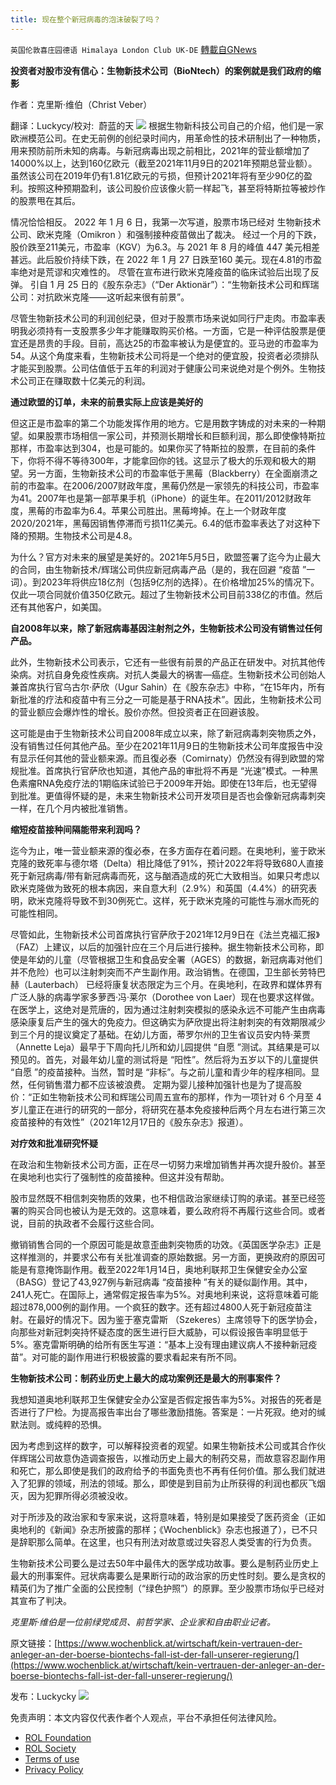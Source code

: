 ```yaml
---
title: 现在整个新冠病毒的泡沫破裂了吗？
---
```

`英国伦敦喜庄园德语 Himalaya London Club UK-DE` [轉載自GNews](https://gnews.org/zh-hans/1991732/)

**投资者对股市没有信心：生物新技术公司（BioNtech）的案例就是我们政府的缩影**

作者：克里斯·维伯（Christ Veber）

翻译：Luckycy/校对:  蔚蓝的天
![](https://assets.gnews.org/wp-content/uploads/2022/02/image1.jpeg)
根据生物新科技公司自己的介绍，他们是一家欧洲模范公司。在史无前例的创纪录时间内，用革命性的技术研制出了一种物质，用来预防前所未知的病毒。与新冠病毒出现之前相比，2021年的营业额增加了14000%以上，达到160亿欧元（截至2021年11月9日的2021年预期总营业额）。虽然该公司在2019年仍有1.81亿欧元的亏损，但预计2021年将有至少90亿的盈利。按照这种预期盈利，该公司股价应该像火箭一样起飞，甚至将特斯拉等被炒作的股票甩在其后。

情况恰恰相反。 2022 年 1 月 6 日，我第一次写道，股票市场已经对 生物新技术公司、欧米克隆（Omikron ）和强制接种疫苗做出了裁决。 经过一个月的下跌，股价跌至211美元，市盈率（KGV）为6.3。与 2021 年 8 月的峰值 447 美元相差甚远。此后股价持续下跌，在 2022 年 1 月 27 日跌至160 美元。现在4.81的市盈率绝对是荒谬和灾难性的。 尽管在宣布进行欧米克隆疫苗的临床试验后出现了反弹。 引自 1 月 25 日的《股东杂志》（“Der Aktionär”）：“生物新技术公司和辉瑞公司：对抗欧米克隆——这听起来很有前景”。

尽管生物新技术公司的利润创纪录，但对于股票市场来说如同行尸走肉。市盈率表明我必须持有一支股票多少年才能赚取购买价格。一方面，它是一种评估股票是便宜还是昂贵的手段。目前，高达25的市盈率被认为是便宜的。亚马逊的市盈率为54。从这个角度来看，生物新技术公司将是一个绝对的便宜股，投资者必须排队才能买到股票。公司估值低于五年的利润对于健康公司来说绝对是个例外。生物技术公司正在赚取数十亿美元的利润。

**通过欧盟的订单，未来的前景实际上应该是美好的**

但这正是市盈率的第二个功能发挥作用的地方。它是用数字铸成的对未来的一种期望。如果股票市场相信一家公司，并预测长期增长和巨额利润，那么即使像特斯拉那样，市盈率达到304，也是可能的。如果你买了特斯拉的股票，在目前的条件下，你将不得不等待300年，才能拿回你的钱。这显示了极大的乐观和极大的期望。另一方面，生物新技术公司的市盈率低于黑莓（Blackberry）在全面崩溃之前的市盈率。在2006/2007财政年度，黑莓仍然是一家领先的科技公司，市盈率为41。2007年也是第一部苹果手机（iPhone）的诞生年。在2011/2012财政年度，黑莓的市盈率为6.4。苹果公司胜出。黑莓垮掉。在上一个财政年度2020/2021年，黑莓因销售停滞而亏损11亿美元。6.4的低市盈率表达了对这种下降的预期。生物技术公司是4.8。

为什么？官方对未来的展望是美好的。2021年5月5日，欧盟签署了迄今为止最大的合同，由生物新技术/辉瑞公司供应新冠病毒产品（是的，我在回避 “疫苗 ”一词）。到2023年将供应18亿剂（包括9亿剂的选择）。在价格增加25%的情况下。仅此一项合同就价值350亿欧元。超过了生物新技术公司目前338亿的市值。然后还有其他客户，如美国。

**自2008年以来，除了新冠病毒基因注射剂之外，生物新技术公司没有销售过任何产品。**

此外，生物新技术公司表示，它还有一些很有前景的产品正在研发中。对抗其他传染病。对抗自身免疫性疾病。对抗人类最大的祸害—癌症。生物新技术公司创始人兼首席执行官乌古尔·萨欣（Ugur Sahin）在《股东杂志》中称，“在15年内，所有新批准的疗法和疫苗中有三分之一可能是基于RNA技术”。因此，生物新技术公司的营业额应会爆炸性的增长。股价亦然。但投资者正在回避该股。

这可能是由于生物新技术公司自2008年成立以来，除了新冠病毒刺突物质之外，没有销售过任何其他产品。至少在2021年11月9日的生物新技术公司年度报告中没有显示任何其他的营业额来源。而且復必泰（Comirnaty）仍然没有得到欧盟的常规批准。首席执行官萨欣也知道，其他产品的审批将不再是 “光速”模式。一种黑色素瘤RNA免疫疗法的1期临床试验已于2009年开始。即使在13年后，也无望得到批准。更值得怀疑的是，未来生物新技术公司开发项目是否也会像新冠病毒刺突一样，在几个月内被批准销售。

**缩短疫苗接种间隔能带来利润吗？**

迄今为止，唯一营业额来源的復必泰，在多方面存在着问题。在奥地利，鉴于欧米克隆的致死率与德尔塔（Delta）相比降低了91%，预计2022年将导致680人直接死于新冠病毒/带有新冠病毒而死，这与酗酒造成的死亡大致相当。如果只考虑以欧米克隆做为致死的根本病因，来自意大利（2.9%）和英国（4.4%）的研究表明，欧米克隆将导致不到30例死亡。这样，死于欧米克隆的可能性与溺水而死的可能性相同。

尽管如此，生物新技术公司首席执行官萨欣于2021年12月9日在《法兰克福汇报》（FAZ）上建议，以后的加强针应在三个月后进行接种。据生物新技术公司称，即使是年幼的儿童（尽管根据卫生和食品安全署（AGES）的数据，新冠病毒对他们并不危险）也可以注射刺突而不产生副作用。政治销售。在德国，卫生部长劳特巴赫（Lauterbach） 已经将康复状态限定为三个月。在奥地利，在政界和媒体界有广泛人脉的病毒学家多萝西·冯·莱尔（Dorothee von Laer）现在也要求这样做。在医学上，这绝对是荒唐的，因为通过注射刺突模拟的感染永远不可能产生由病毒感染康复后产生的强大的免疫力。但这确实为萨欣提出将注射刺突的有效期限减少到三个月的提议奠定了基础。在幼儿方面，蒂罗尔州的卫生省议员安内特·莱贾（Annette Leja）最早于下周向托儿所和幼儿园提供 “自愿 ”测试。其结果是可以预见的。首先，对最年幼儿童的测试将是 “阳性”。然后将为五岁以下的儿童提供 “自愿 ”的疫苗接种。当然，暂时是 “非标”。与之前儿童和青少年的程序相同。显然，任何销售潜力都不应该被浪费。 定期为婴儿接种加强针也是为了提高股价：“正如生物新技术公司和辉瑞公司周五宣布的那样，作为一项针对 6 个月至 4 岁儿童正在进行的研究的一部分，将研究在基本免疫接种后两个月左右进行第三次疫苗接种的有效性”（2021年12月17日的《股东杂志》报道）。

**对疗效和批准研究怀疑**

在政治和生物新技术公司方面，正在尽一切努力来增加销售并再次提升股价。甚至在奥地利也实行了强制性的疫苗接种。但这并没有帮助。

股市显然既不相信刺突物质的效果，也不相信政治家继续订购的承诺。甚至已经签署的购买合同也被认为是无效的。这意味着，要么政府将不再履行这些合同。或者说，目前的执政者不会履行这些合同。

撤销销售合同的一个原因可能是故意歪曲刺突物质的功效。《英国医学杂志》正是这样推测的，并要求公布有关批准调查的原始数据。另一方面，更换政府的原因可能是有意掩饰副作用。截至2022年1月14日，奥地利联邦卫生保健安全办公室（BASG）登记了43,927例与新冠病毒 “疫苗接种 ”有关的疑似副作用。其中，241人死亡。在国际上，通常假定报告率为5%。对奥地利来说，这将意味着可能超过878,000例的副作用。一个疯狂的数字。还有超过4800人死于新冠疫苗注射。在最好的情况下。因为鉴于塞克雷斯 （Szekeres）主席领导下的医学协会，向那些对新冠刺突持怀疑态度的医生进行巨大威胁，可以假设报告率明显低于5%。塞克雷斯明确的给所有医生写道：“基本上没有理由建议病人不接种新冠疫苗”。对可能的副作用进行积极披露的要求看起来有所不同。

**生物新技术公司：制药业历史上最大的成功案例还是最大的刑事案件？**

我想知道奥地利联邦卫生保健安全办公室是否假定报告率为5%。对报告的死者是否进行了尸检。为提高报告率出台了哪些激励措施。答案是：一片死寂。绝对的缄默法则。或纯粹的恐惧。

因为考虑到这样的数字，可以解释投资者的观望。如果生物新技术公司或其合作伙伴辉瑞公司故意伪造调查报告，以推动历史上最大的制药交易，而故意容忍副作用和死亡，那么即使是我们的政府给予的书面免责也不再有任何价值。那么我们就进入了犯罪的领域，刑法的领域。那么，即使是到目前为止所获得的利润也都灰飞烟灭，因为犯罪所得必须被没收。

对于所涉及的政治家和专家来说，这将意味着，特别是如果接受了医药资金（正如奥地利的《新闻》杂志所披露的那样；《Wochenblick》杂志也报道了），已不只是辞职那么简单。在这里，也只有刑法对故意或过失容忍人类受害的行为负责。

生物新技术公司要么是过去50年中最伟大的医学成功故事。要么是制药业历史上最大的刑事案件。冠状病毒要么是果断行动的政治家的历史性时刻。要么是贪权的精英们为了推广全面的公民控制（“绿色护照”）的原罪。至少股票市场似乎已经对其宣布了判决。

*克里斯·维伯是一位前绿党成员、前哲学家、企业家和自由职业记者。*

原文链接：[https://www.wochenblick.at/wirtschaft/kein-vertrauen-der-anleger-an-der-boerse-biontechs-fall-ist-der-fall-unserer-regierung/](https://www.wochenblick.at/wirtschaft/kein-vertrauen-der-anleger-an-der-boerse-biontechs-fall-ist-der-fall-unserer-regierung/)

发布：Luckycky
![](https://assets.gnews.org/wp-content/uploads/2021/09/战鹰团新logo2021-07-01-1.jpg)
 

免责声明：本文内容仅代表作者个人观点，平台不承担任何法律风险。

- [ROL Foundation](https://rolfoundation.org/)
- [ROL Society](https://rolsociety.org/)
- [Terms of use](https://gnews.org/terms-of-use-3/)
- [Privacy Policy](https://gnews.org/privacy-policy/)
